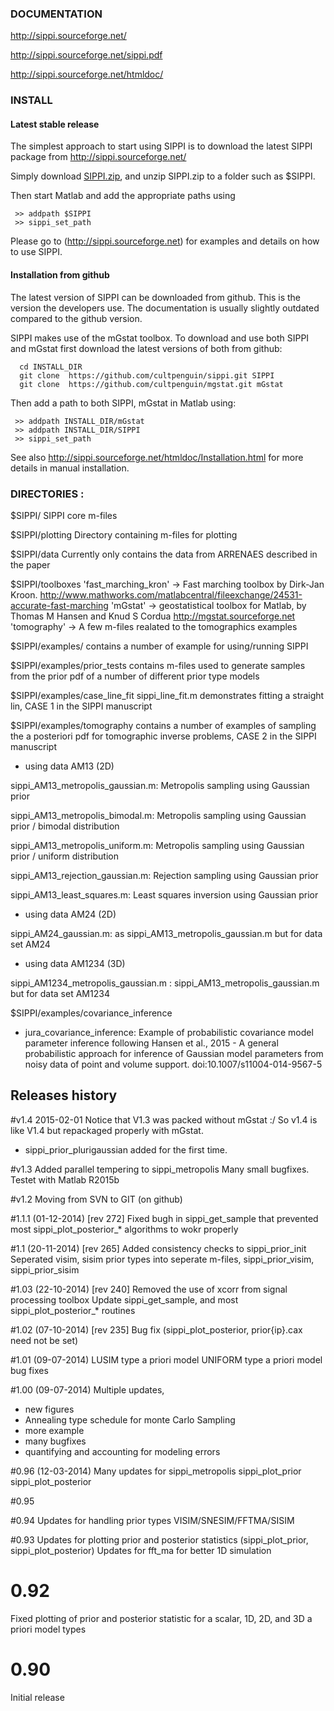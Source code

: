 ### DOCUMENTATION

http://sippi.sourceforge.net/

http://sippi.sourceforge.net/sippi.pdf

http://sippi.sourceforge.net/htmldoc/

### INSTALL

#### Latest stable release
The simplest approach to start using SIPPI is to download the latest SIPPI package from http://sippi.sourceforge.net/

Simply download [SIPPI.zip](https://sourceforge.net/projects/sippi/files/latest/download?source=files), and unzip SIPPI.zip to a folder such as $SIPPI.

Then start Matlab and add the appropriate paths using

     >> addpath $SIPPI
     >> sippi_set_path

Please go to (http://sippi.sourceforge.net) for examples and details on how to use SIPPI.	

#### Installation from github
The latest version of SIPPI can be downloaded from github. This is the version the developers use. The documentation is usually slightly outdated compared to the github version.

SIPPI makes use of the mGstat toolbox. To download and use both SIPPI and mGstat first download the latest versions of both from github:

      cd INSTALL_DIR
      git clone  https://github.com/cultpenguin/sippi.git SIPPI
      git clone  https://github.com/cultpenguin/mgstat.git mGstat

Then add a path to both SIPPI, mGstat in Matlab using:

     >> addpath INSTALL_DIR/mGstat
     >> addpath INSTALL_DIR/SIPPI
     >> sippi_set_path

See also http://sippi.sourceforge.net/htmldoc/Installation.html for more details in manual installation.

### DIRECTORIES :

$SIPPI/
  SIPPI core m-files
  
$SIPPI/plotting
  Directory containing m-files for plotting

  $SIPPI/data
  Currently only contains the data from ARRENAES described in the paper

  $SIPPI/toolboxes
  'fast_marching_kron' -> Fast marching toolbox by Dirk-Jan Kroon. 
         http://www.mathworks.com/matlabcentral/fileexchange/24531-accurate-fast-marching
  'mGstat' -> geostatistical toolbox for Matlab, by Thomas M Hansen and Knud S Cordua
         http://mgstat.sourceforge.net
  'tomography' -> A few m-files realated to the tomographics examples

$SIPPI/examples/ 
  contains a number of example for using/running SIPPI

$SIPPI/examples/prior_tests
  contains m-files used to generate samples from the prior pdf of a number 
  of different prior type models

$SIPPI/examples/case_line_fit
  sippi_line_fit.m demonstrates fitting a straight lin, CASE 1 in the SIPPI manuscript
  
$SIPPI/examples/tomography
  contains a number of examples of sampling the a posteriori pdf for 
  tomographic inverse problems, CASE 2 in the SIPPI manuscript

* using data AM13 (2D)

sippi_AM13_metropolis_gaussian.m: Metropolis sampling using Gaussian prior

sippi_AM13_metropolis_bimodal.m: Metropolis sampling using Gaussian prior / bimodal distribution

sippi_AM13_metropolis_uniform.m: Metropolis sampling using Gaussian prior / uniform distribution

sippi_AM13_rejection_gaussian.m: Rejection sampling using Gaussian prior

sippi_AM13_least_squares.m: Least squares inversion using Gaussian prior
  
* using data AM24 (2D)

sippi_AM24_gaussian.m: as sippi_AM13_metropolis_gaussian.m but for data set AM24

* using data AM1234 (3D)

sippi_AM1234_metropolis_gaussian.m : sippi_AM13_metropolis_gaussian.m but for data set AM1234

$SIPPI/examples/covariance_inference

  - jura_covariance_inference:
  Example of probabilistic covariance model parameter inference following
  Hansen et al., 2015 - A general probabilistic approach for inference of Gaussian model parameters from noisy data of point and volume support. 
  doi:10.1007/s11004-014-9567-5 

  
## Releases history

#v1.4 2015-02-01
Notice that V1.3 was packed without mGstat :/
So v1.4 is like V1.4 but repackaged properly with mGstat.
+ sippi_prior_plurigaussian added for the first time.

#v1.3 
Added parallel tempering to sippi_metropolis
Many small bugfixes. 
Testet with Matlab R2015b

#v1.2 
Moving from SVN to GIT (on github)

#1.1.1 (01-12-2014) [rev 272]
Fixed bugh in sippi_get_sample that prevented most sippi_plot_posterior_* algorithms to wokr properly

#1.1 (20-11-2014) [rev 265]
Added consistency checks to sippi_prior_init
Seperated visim, sisim prior types into seperate m-files, sippi_prior_visim, sippi_prior_sisim

#1.03 (22-10-2014) [rev 240]
Removed the use of xcorr from signal processing toolbox
Update sippi_get_sample, and most sippi_plot_posterior_* routines

#1.02 (07-10-2014) [rev 235]
Bug fix (sippi_plot_posterior,  prior{ip}.cax need not be set)

#1.01 (09-07-2014)
LUSIM type a priori model
UNIFORM type a priori model
bug fixes

#1.00 (09-07-2014)
Multiple updates, 
* new figures
* Annealing type schedule for monte Carlo Sampling
* more example
* many bugfixes
* quantifying and accounting for modeling errors

#0.96 (12-03-2014)
Many updates for 
sippi_metropolis
sippi_plot_prior
sippi_plot_posterior


#0.95

#0.94
Updates for handling prior types VISIM/SNESIM/FFTMA/SISIM

#0.93 
Updates for plotting prior and posterior statistics (sippi_plot_prior, sippi_plot_posterior)
Updates for fft_ma for better 1D simulation

# 0.92
Fixed plotting of prior and posterior statistic for a scalar, 1D, 2D, and 3D a priori model types

# 0.90
Initial release
